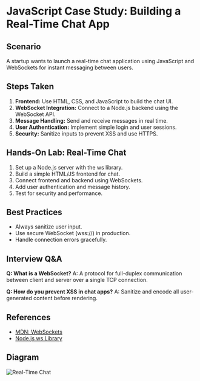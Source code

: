 # JavaScript Case Study: Building a Real-Time Chat App

## Scenario
A startup wants to launch a real-time chat application using JavaScript and WebSockets for instant messaging between users.

## Steps Taken
1. **Frontend:** Use HTML, CSS, and JavaScript to build the chat UI.
2. **WebSocket Integration:** Connect to a Node.js backend using the WebSocket API.
3. **Message Handling:** Send and receive messages in real time.
4. **User Authentication:** Implement simple login and user sessions.
5. **Security:** Sanitize inputs to prevent XSS and use HTTPS.

## Hands-On Lab: Real-Time Chat
1. Set up a Node.js server with the ws library.
2. Build a simple HTML/JS frontend for chat.
3. Connect frontend and backend using WebSockets.
4. Add user authentication and message history.
5. Test for security and performance.

## Best Practices
- Always sanitize user input.
- Use secure WebSocket (wss://) in production.
- Handle connection errors gracefully.

## Interview Q&A
**Q: What is a WebSocket?**
A: A protocol for full-duplex communication between client and server over a single TCP connection.

**Q: How do you prevent XSS in chat apps?**
A: Sanitize and encode all user-generated content before rendering.

## References
- [MDN: WebSockets](https://developer.mozilla.org/en-US/docs/Web/API/WebSockets_API)
- [Node.js ws Library](https://github.com/websockets/ws)

## Diagram
![Real-Time Chat](https://developer.mozilla.org/en-US/docs/Web/API/WebSockets_API/websocket-diagram.png)
